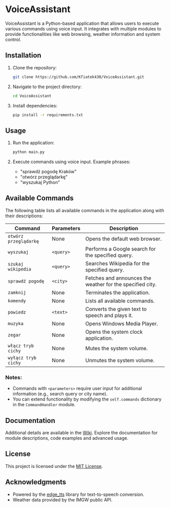 # VoiceAssistant

VoiceAssistant is a Python-based application that allows users to execute various commands using voice input. It integrates with multiple modules to provide functionalities like web browsing, weather information and system control.

## Installation

1. Clone the repository:
   ```bash
   git clone https://github.com/Kfiatek430/VoiceAssistant.git
   ```

2. Navigate to the project directory:
   ```bash
   cd VoiceAssistant
   ```

3. Install dependencies:
   ```bash
   pip install -r requirements.txt
   ```

## Usage

1. Run the application:
   ```bash
   python main.py
   ```

2. Execute commands using voice input. Example phrases:
   - "sprawdź pogodę Kraków"
   - "otwórz przeglądarkę"
   - "wyszukaj Python"

## Available Commands

The following table lists all available commands in the application along with their descriptions:

| **Command**                  | **Parameters** | **Description**                                                      |
|------------------------------|----------------|----------------------------------------------------------------------|
| `otwórz przeglądarkę`        | None           | Opens the default web browser.                                       |
| `wyszukaj`                   | `<query>`      | Performs a Google search for the specified query.                    |
| `szukaj wikipedia`           | `<query>`      | Searches Wikipedia for the specified query.                          |
| `sprawdź pogodę`             | `<city>`       | Fetches and announces the weather for the specified city.            |
| `zamknij`                    | None           | Terminates the application.                                          |
| `komendy`                    | None           | Lists all available commands.                                        |
| `powiedz`                    | `<text>`       | Converts the given text to speech and plays it.                      |
| `muzyka`                     | None           | Opens Windows Media Player.                                          |
| `zegar`                      | None           | Opens the system clock application.                                  |
| `włącz tryb cichy`           | None           | Mutes the system volume.                                             |
| `wyłącz tryb cichy`          | None           | Unmutes the system volume.                                           |

### Notes:
- Commands with `<parameters>` require user input for additional information (e.g., search query or city name).
- You can extend functionality by modifying the `self.commands` dictionary in the `CommandHandler` module.

## Documentation

Additional details are available in the [Wiki](https://github.com/Kfiatek430/VoiceAssistant/wiki). Explore the documentation for module descriptions, code examples and advanced usage.

## License

This project is licensed under the [MIT License](LICENSE.md).

## Acknowledgments

- Powered by the [edge_tts](https://github.com/rany2/edge-tts) library for text-to-speech conversion.
- Weather data provided by the IMGW public API.
